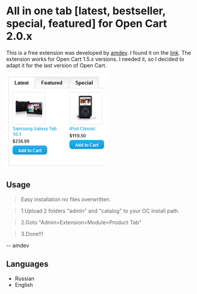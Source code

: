# All in one tab [latest, bestseller, special, featured] for Open Cart 2.0.x
This is a free extension was developed by [amdev](http://www.opencart.com/index.php?route=extension/extension&filter_username=amdev).
I found it on the [link](http://www.opencart.com/index.php?route=extension/extension/info&extension_id=7036). 
The extension works for Open Cart 1.5.x versions. I needed it, so I decided to adapt it for the last version of Open Cart.

![Product-tab](product-tab.png)


## Usage
  > Easy installation no files overwritten.
    
  > 1.Upload 2 folders "admin" and "catalog" to your OC install path.

  > 2.Goto "Admin>Extension>Module>Product Tab"

  > 3.Done!!!

-- amdev

## Languages
* Russian
* English
